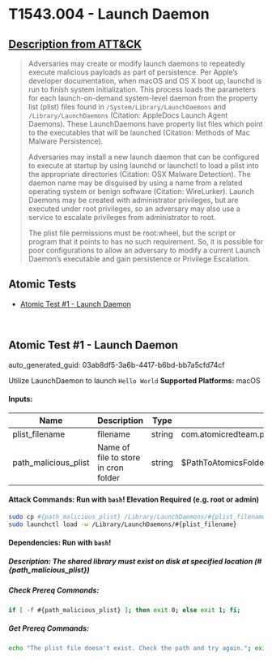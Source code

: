 # T1543.004 - Launch Daemon
## [Description from ATT&CK](https://attack.mitre.org/techniques/T1543/004)
<blockquote>Adversaries may create or modify launch daemons to repeatedly execute malicious payloads as part of persistence. Per Apple’s developer documentation, when macOS and OS X boot up, launchd is run to finish system initialization. This process loads the parameters for each launch-on-demand system-level daemon from the property list (plist) files found in <code>/System/Library/LaunchDaemons</code> and <code>/Library/LaunchDaemons</code> (Citation: AppleDocs Launch Agent Daemons). These LaunchDaemons have property list files which point to the executables that will be launched (Citation: Methods of Mac Malware Persistence). 

Adversaries may install a new launch daemon that can be configured to execute at startup by using launchd or launchctl to load a plist into the appropriate directories  (Citation: OSX Malware Detection). The daemon name may be disguised by using a name from a related operating system or benign software (Citation: WireLurker). Launch Daemons may be created with administrator privileges, but are executed under root privileges, so an adversary may also use a service to escalate privileges from administrator to root. 

The plist file permissions must be root:wheel, but the script or program that it points to has no such requirement. So, it is possible for poor configurations to allow an adversary to modify a current Launch Daemon’s executable and gain persistence or Privilege Escalation. </blockquote>

## Atomic Tests

- [Atomic Test #1 - Launch Daemon](#atomic-test-1---launch-daemon)


<br/>

## Atomic Test #1 - Launch Daemon

auto_generated_guid: 03ab8df5-3a6b-4417-b6bd-bb7a5cfd74cf

Utilize LaunchDaemon to launch `Hello World`
**Supported Platforms:** macOS




#### Inputs:
| Name | Description | Type | Default Value |
|------|-------------|------|---------------|
| plist_filename | filename | string | com.atomicredteam.plist|
| path_malicious_plist | Name of file to store in cron folder | string | $PathToAtomicsFolder/T1543.004/src/atomicredteam_T1543_004.plist|


#### Attack Commands: Run with `bash`!  Elevation Required (e.g. root or admin) 


```bash
sudo cp #{path_malicious_plist} /Library/LaunchDaemons/#{plist_filename}
sudo launchctl load -w /Library/LaunchDaemons/#{plist_filename}
```




#### Dependencies:  Run with `bash`!
##### Description: The shared library must exist on disk at specified location (#{path_malicious_plist})
##### Check Prereq Commands:
```bash
if [ -f #{path_malicious_plist} ]; then exit 0; else exit 1; fi;
```
##### Get Prereq Commands:
```bash
echo "The plist file doesn't exist. Check the path and try again."; exit 1;
```




<br/>
